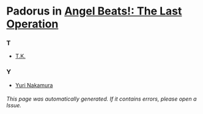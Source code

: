 # Padorus in [Angel Beats!: The Last Operation](https://myanimelist.net/manga/108529/Angel_Beats__The_Last_Operation)

### T
* [T.K.](https://github.com/shadow578/Project-Padoru/blob/master/table-of-contents/characters/TK.md)

### Y
* [Yuri Nakamura](https://github.com/shadow578/Project-Padoru/blob/master/table-of-contents/characters/YuriNakamura.md)

###### This page was automatically generated. If it contains errors, please open a Issue.
